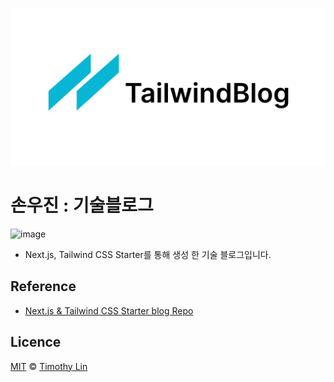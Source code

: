 ![tailwind-nextjs-banner](/public/static/images/twitter-card.png)

# 손우진 : 기술블로그

![image](https://github.com/swj9707/swj_techblog/assets/36991763/7dc90ff6-ef61-46a1-85e2-3ef651815f81)
- Next.js, Tailwind CSS Starter를 통해 생성 한 기술 블로그입니다.

## Reference

- [Next.js & Tailwind CSS Starter blog Repo ](https://github.com/timlrx/tailwind-nextjs-starter-blog)

## Licence

[MIT](https://github.com/timlrx/tailwind-nextjs-starter-blog/blob/main/LICENSE) © [Timothy Lin](https://www.timlrx.com)
